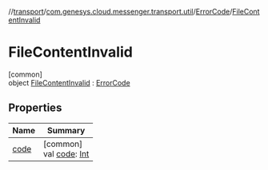 //[transport](../../../../index.md)/[com.genesys.cloud.messenger.transport.util](../../index.md)/[ErrorCode](../index.md)/[FileContentInvalid](index.md)

# FileContentInvalid

[common]\
object [FileContentInvalid](index.md) : [ErrorCode](../index.md)

## Properties

| Name | Summary |
|---|---|
| [code](../code.md) | [common]<br>val [code](../code.md): [Int](https://kotlinlang.org/api/latest/jvm/stdlib/kotlin/-int/index.html) |
